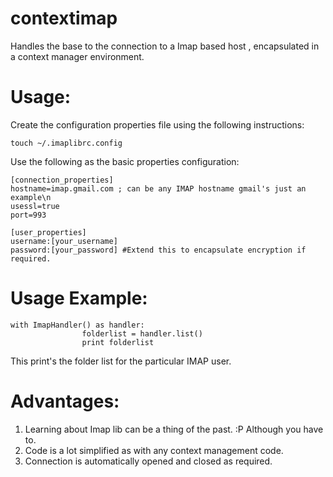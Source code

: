 contextimap
===========

Handles the base to the connection to a Imap based host  , encapsulated in a context manager environment.

Usage:
==========
Create the configuration properties file using the following instructions:

	touch ~/.imaplibrc.config

Use the following as the basic properties configuration:

	[connection_properties]
	hostname=imap.gmail.com ; can be any IMAP hostname gmail's just an example\n
	usessl=true
	port=993

	[user_properties]
	username:[your_username]
	password:[your_password] #Extend this to encapsulate encryption if required.

Usage Example:
=============

	with ImapHandler() as handler:
                	folderlist = handler.list()
                	print folderlist

This print's the folder list for the particular IMAP user.

Advantages:
==========
1. Learning about Imap lib can be a thing of the past. :P Although you have to.
2. Code is a lot simplified as with any context management code.
3. Connection is automatically opened and closed as required.









